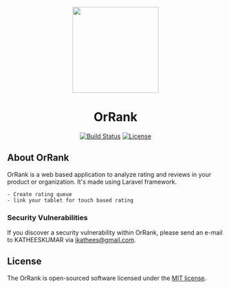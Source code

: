 <p align="center"><a href="https://orrank.com" target="_blank"><img src="https://avatars.githubusercontent.com/u/67179317?s=400&u=c0379abaaccd2de778c5a87a24d8609fe8b8c431&v=4" width="200"></a></p>
<h1 align="center">OrRank</h1>

<p align="center">
<a href="https://travis-ci.org/laravel/framework"><img src="https://travis-ci.org/laravel/framework.svg" alt="Build Status"></a>
<a href="https://packagist.org/packages/laravel/framework"><img src="https://img.shields.io/packagist/l/laravel/framework" alt="License"></a>
</p>

## About OrRank

OrRank is a web based application to analyze rating and reviews in your product or organization. It's made using Laravel framework.

    - Create rating queue
    - link your tablet for touch based rating


### Security Vulnerabilities

If you discover a security vulnerability within OrRank, please send an e-mail to KATHEESKUMAR via [ikathees@gmail.com](mailto:ikathees@gmail.com).

## License

The OrRank is open-sourced software licensed under the [MIT license](https://opensource.org/licenses/MIT).